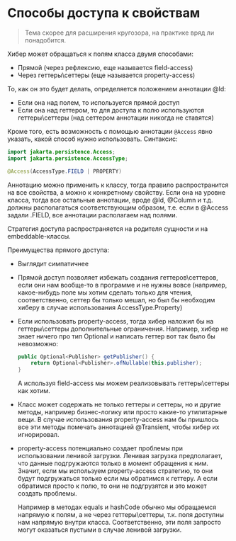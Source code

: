 # Способы доступа к свойствам

> Тема скорее для расширения кругозора, на практике вряд ли понадобится.

Хибер может обращаться к полям класса двумя способами:

* Прямой (через рефлексию, еще называется field-access)
* Через геттеры\сеттеры (еще называется property-access)

То, как он это будет делать, определяется положением аннотации @Id:

* Если она над полем, то используется прямой доступ
* Если она над геттером, то для доступа к полю используются геттеры\сеттеры (над сеттером аннотации никогда не ставятся)

Кроме того, есть возможность с помощью аннотации `@Access` явно указать, какой способ нужно использовать. Синтаксис:

```java
import jakarta.persistence.Access;
import jakarta.persistence.AccessType;

@Access(AccessType.FIELD | PROPERTY)
```

Аннотацию можно применить к классу, тогда правило распространится на все свойства, а можно к конкретному свойству. Если она на уровне класса, тогда все остальные аннотации, вроде @Id, @Column и т.д. должны располагаться соответствующим образом, т.е. если в @Access задали .FIELD, все аннотации располагаем над полями.

Стратегия доступа распространяется на родителя сущности и на embeddable-классы.

Преимущества прямого доступа:

* Выглядит симпатичнее

* Прямой доступ позволяет избежать создания геттеров\сеттеров, если они нам вообще-то в программе и не нужны вовсе (например, какое-нибудь поле мы хотим сделать только для чтения, соответственно, сеттер бы только мешал, но был бы необходим хиберу в случае использования AccessType.Property)

* Если использовать property-access, тогда хибер наложил бы на геттеры\сеттеры дополнительные ограничения. Например, хибер не знает ничего про тип Optional и написать геттер вот так было бы невозможно:

  ```java
  public Optional<Publisher> getPublisher() {
      return Optional<Publisher>.ofNullable(this.publisher);
  }
  ```

  А используя field-access мы можем реализовывать геттеры\сеттеры как хотим.

* Класс может содержать не только геттеры и сеттеры, но и другие методы, например бизнес-логику или просто какие-то утилитарные вещи. В случае использования property-access нам бы пришлось все эти методы помечать аннотацией @Transient, чтобы хибер их игнорировал.

* property-access потенциально создает проблемы при использовании ленивой загрузки. Ленивая загрузка предполагает, что данные подгружаются только в момент обращения к ним. Значит, если мы используем property-access стратегию, то они будут подгружаться только если мы обратимся к геттеру. А если обратимся просто к полю, то они не подгрузятся и это может создать проблемы.

  Например в методах equals и hashCode обычно мы обращаемся напрямую к полям, а не через геттеры\сеттеры, т.к. поля доступны нам напрямую внутри класса. Соответственно, эти поля запросто могут оказаться пустыми в случае ленивой загрузки.